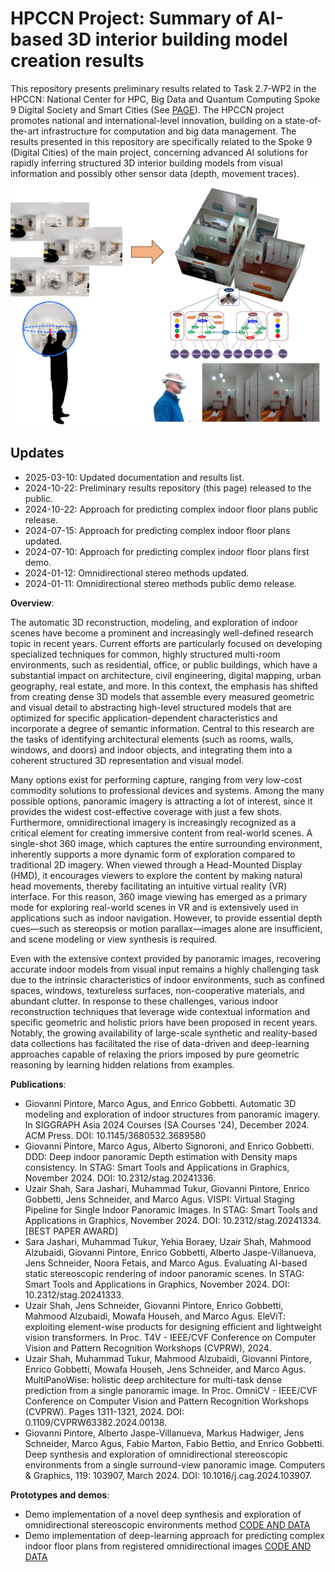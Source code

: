 # HPCCN Project: Summary of AI-based 3D interior building model creation results

This repository presents preliminary results related to Task 2.7-WP2 in the HPCCN: National Center for HPC, Big Data and Quantum Computing Spoke 9 Digital Society and Smart Cities (See [PAGE](https://www.supercomputing-icsc.it/en/partnership/)). 
The HPCCN project promotes national and international-level innovation, building on a state-of-the-art infrastructure for computation and big data management. 
The results presented in this repository are specifically related to the Spoke 9 (Digital Cities) of the main project, concerning advanced AI solutions for rapidly inferring structured 3D interior building models from visual information and possibly other sensor data (depth, movement traces).
![](assets/overview.png)

## Updates
* 2025-03-10: Updated documentation and results list.
* 2024-10-22: Preliminary results repository (this page) released to the public.
* 2024-10-22: Approach for predicting complex indoor floor plans public release.
* 2024-07-15: Approach for predicting complex indoor floor plans updated.
* 2024-07-10: Approach for predicting complex indoor floor plans first demo.
* 2024-01-12: Omnidirectional stereo methods updated.
* 2024-01-11: Omnidirectional stereo methods public demo release.

**Overview**:

The automatic 3D reconstruction, modeling, and exploration of indoor scenes have become a prominent and increasingly well-defined research topic in recent years. 
Current efforts are particularly focused on developing specialized techniques for common, highly structured multi-room environments, such as residential, office, or public buildings, which have a substantial impact on architecture, civil engineering, digital mapping, urban geography, real estate, and more. In this context, the emphasis has shifted from creating dense 3D models that assemble every measured geometric and visual detail to abstracting high-level structured models that are optimized for specific application-dependent characteristics and incorporate a degree of semantic information. Central to this research are the tasks of identifying architectural elements (such as rooms, walls, windows, and doors) and indoor objects, and integrating them into a coherent structured 3D representation and visual model.

Many options exist for performing capture, ranging from very low-cost commodity solutions to professional devices and systems. Among the many possible options, panoramic imagery is attracting a lot of interest, since it provides the widest cost-effective coverage with just a few shots. Furthermore, omnidirectional imagery is increasingly recognized as a critical element for creating immersive content from real-world scenes. A single-shot 360 image, which captures the entire surrounding environment, inherently supports a more dynamic form of exploration compared to traditional 2D imagery. When viewed through a Head-Mounted Display (HMD), it encourages viewers to explore the content by making natural head movements, thereby facilitating an intuitive virtual reality (VR) interface. For this reason, 360 image viewing has emerged as a primary mode for exploring real-world scenes in VR and is extensively used in applications such as indoor navigation. However, to provide essential depth cues—such as stereopsis or motion parallax—images alone are insufficient, and scene modeling or view synthesis is required.

Even with the extensive context provided by panoramic images, recovering accurate indoor models from visual input remains a highly challenging task due to the intrinsic characteristics of indoor environments, such as confined spaces, windows, textureless surfaces, non-cooperative materials, and abundant clutter. In response to these challenges, various indoor reconstruction techniques that leverage wide contextual information and specific geometric and holistic priors have been proposed in recent years. Notably, the growing availability of large-scale synthetic and reality-based data collections has facilitated the rise of data-driven and deep-learning approaches capable of relaxing the priors imposed by pure geometric reasoning by learning hidden relations from examples.

**Publications**:

- Giovanni Pintore, Marco Agus, and Enrico Gobbetti. Automatic 3D modeling and exploration of indoor structures from panoramic imagery. In SIGGRAPH Asia 2024 Courses (SA Courses '24), December 2024. ACM Press. DOI: 10.1145/3680532.3689580 
- Giovanni Pintore, Marco Agus, Alberto Signoroni, and Enrico Gobbetti. DDD: Deep indoor panoramic Depth estimation with Density maps consistency. In STAG: Smart Tools and Applications in Graphics, November 2024. DOI: 10.2312/stag.20241336.
- Uzair Shah, Sara Jashari, Muhammad Tukur, Giovanni Pintore, Enrico Gobbetti, Jens Schneider, and Marco Agus. VISPI: Virtual Staging Pipeline for Single Indoor Panoramic Images. In STAG: Smart Tools and Applications in Graphics, November 2024. DOI: 10.2312/stag.20241334. [BEST PAPER AWARD]
- Sara Jashari, Muhammad Tukur, Yehia Boraey, Uzair Shah, Mahmood Alzubaidi, Giovanni Pintore, Enrico Gobbetti, Alberto Jaspe-Villanueva, Jens Schneider, Noora Fetais, and Marco Agus. Evaluating AI-based static stereoscopic rendering of indoor panoramic scenes. In STAG: Smart Tools and Applications in Graphics, November 2024. DOI: 10.2312/stag.20241333.
-  Uzair Shah, Jens Schneider, Giovanni Pintore, Enrico Gobbetti, Mahmood Alzubaidi, Mowafa Househ, and Marco Agus. EleViT: exploiting element-wise products for designing efficient and lightweight vision transformers. In Proc. T4V - IEEE/CVF Conference on Computer Vision and Pattern Recognition Workshops (CVPRW), 2024.
-  Uzair Shah, Muhammad Tukur, Mahmood Alzubaidi, Giovanni Pintore, Enrico Gobbetti, Mowafa Househ, Jens Schneider, and Marco Agus. MultiPanoWise: holistic deep architecture for multi-task dense prediction from a single panoramic image. In Proc. OmniCV - IEEE/CVF Conference on Computer Vision and Pattern Recognition Workshops (CVPRW). Pages 1311-1321, 2024. DOI: 0.1109/CVPRW63382.2024.00138.
-  Giovanni Pintore, Alberto Jaspe-Villanueva, Markus Hadwiger, Jens Schneider, Marco Agus, Fabio Marton, Fabio Bettio, and Enrico Gobbetti. Deep synthesis and exploration of omnidirectional stereoscopic environments from a single surround-view panoramic image. Computers & Graphics, 119: 103907, March 2024. DOI: 10.1016/j.cag.2024.103907.

**Prototypes and demos**:
- Demo implementation of a novel deep synthesis and exploration of omnidirectional stereoscopic environments method [CODE AND DATA](https://github.com/crs4/DeepOmniStereoFromMonoIndoorPano)
- Demo implementation of deep-learning approach for predicting complex indoor floor plans from registered omnidirectional images [CODE AND DATA](https://github.com/crs4/Indoor-floor-plans-prediction)
